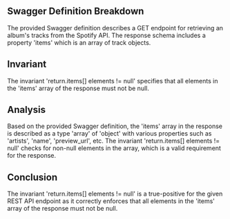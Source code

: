 ## Swagger Definition Breakdown
The provided Swagger definition describes a GET endpoint for retrieving an album's tracks from the Spotify API. The response schema includes a property 'items' which is an array of track objects.

## Invariant
The invariant 'return.items[] elements != null' specifies that all elements in the 'items' array of the response must not be null.

## Analysis
Based on the provided Swagger definition, the 'items' array in the response is described as a type 'array' of 'object' with various properties such as 'artists', 'name', 'preview_url', etc. The invariant 'return.items[] elements != null' checks for non-null elements in the array, which is a valid requirement for the response.

## Conclusion
The invariant 'return.items[] elements != null' is a true-positive for the given REST API endpoint as it correctly enforces that all elements in the 'items' array of the response must not be null.
